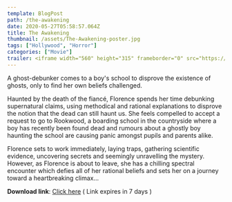 ```yaml
---
template: BlogPost
path: /the-awakening
date: 2020-05-27T05:58:57.064Z
title: The Awakening
thumbnail: /assets/The-Awakening-poster.jpg
tags: ["Hollywood", "Horror"]
categories: ["Movie"]
trailer: <iframe width="560" height="315" frameborder="0" src="https://emp.bbc.co.uk/emp/embed/smpEmbed.html?playlist=https%3A%2F%2Fwww.bbc.co.uk%2Fcorporate2%2Fplaylist%2Fp00khl1r&title=The%20Awakening%3A%20trailer&product=iplayer"></iframe>
---
```

A ghost-debunker comes to a boy's school to disprove the existence of ghosts, only to find her own beliefs challenged.

Haunted by the death of the fiancé, Florence spends her time debunking supernatural claims, using methodical and rational explanations to disprove the notion that the dead can still haunt us. She feels compelled to accept a request to go to Rookwood, a boarding school in the countryside where a boy has recently been found dead and rumours about a ghostly boy haunting the school are causing panic amongst pupils and parents alike.

Florence sets to work immediately, laying traps, gathering scientific evidence, uncovering secrets and seemingly unravelling the mystery. However, as Florence is about to leave, she has a chilling spectral encounter which defies all of her rational beliefs and sets her on a journey toward a heartbreaking climax...

**Download link**: [Click here](https://we.tl/t-upInn1IKtL) ( Link expires in 7 days )
